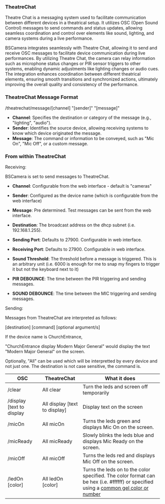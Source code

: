 ### TheatreChat

Theatre Chat is a messaging system used to facilitate communication between different devices in a theatrical setup. It utilizes OSC (Open Sound Control) messages to send commands and status updates, allowing seamless coordination and control over elements like sound, lighting, and camera systems during a live performance.

BSCamera integrates seamlessly with Theatre Chat, allowing it to send and receive OSC messages to facilitate device communication during live performances. By utilizing Theatre Chat, the camera can relay information such as microphone status changes or PIR sensor triggers to other systems, enabling dynamic adjustments like lighting changes or audio cues. The integration enhances coordination between different theatrical elements, ensuring smooth transitions and synchronized actions, ultimately improving the overall quality and consistency of the performance.

### TheatreChat Message Format

/theatrechat/message/[channel] "[sender]" "[message]"


- **Channel**: Specifies the destination or category of the message (e.g., "lighting", "audio").
- **Sender**: Identifies the source device, allowing receiving systems to know which device originated the message.
- **Message**: The command or information to be conveyed, such as "Mic On", "Mic Off", or a custom message.

### From within TheatreChat

Receiving:

BSCamera is set to send messages to TheatreChat. 

- **Channel**: Configurable from the web interface - default is "cameras"
- **Sender**: Configured as the device name (which is configurable from the web interface)
- **Message**: Pre determined. Test messages can be sent from the web interface. 
- **Destination**: The broadcast address on the dhcp subnet (i.e. 192.168.1.255).
- **Sending Port**: Defaults to 27900. Configurable in web interface.
- **Receiving Port**: Defaults to 27900. Configurable in web interface.

- **Sound Threshold**: The threshold before a message is triggered. This is an arbitrary unit (i.e. 6000 is enough for me to snap my fingers to trigger it but not the keyboard next to it)
- **PIR DEBOUNCE**: The time between the PIR triggering and sending messages.
- **SOUND DEBOUNCE**: The time between the MIC triggering and sending messages.

Sending:

Messages from TheatreChat are interpreted as follows:

[destination] [command] [optional argument/s]

If the device name is ChurchEntrance,

"ChurchEntrance display Modern Major General" would display the text "Modern Major General" on the screen.

Optionally, "All" can be used which will be interpretted by every device and not just one. The destination is not case sensitive, the command is.

| OSC                       | TheatreChat                   | What it does                                                                                                                                                                                          |
|---------------------------|-------------------------------|-------------------------------------------------------------------------------------------------------------------------------------------------------------------------------------------------------|
| /clear                    | All clear                     | Turn the leds and screen off temporarily                                                                                                                                                              |
| /display [text to display | All display [text to display] | Display text on the screen                                                                                                                                                                            |
| /micOn                    | All micOn                     | Turns the leds green and displays Mic On on the screen.                                                                                                                                               |
| /micReady                 | All micReady                  | Slowly blinks the leds blue and displays Mic Ready on the screen.                                                                                                                                     |
| /micOff                   | All micOff                    | Turns the leds red and displays Mic Off on the screen.                                                                                                                                                |
| /ledOn [color]            | All ledOn [color]             | Turns the leds on to the color specified. The color format can be hex (i.e. #ffffff) or specified using a [common gel color or number](https://github.com/sqkysqnt/bscamera/blob/main/docs/colors.md) |
